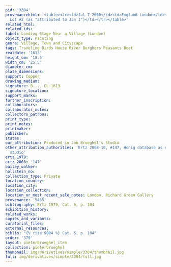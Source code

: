 ```yaml
---
pid: '3304'
provenancehtml: '<table><tr><td>Jul 7 2000</td><td>England London</td><td>Sale Christie''s
  Lot #2 (as "attributed to Jan I")</td></tr></table>'
related_html:
related_ids:
label: Landing Stage Near a Village (London)
object_type: Painting
genre: Village, Town and Cityscape
tags: Traveling Birds House River Burghers Peasants Boat
realdate: '1613'
height_cm: '18.5'
width_cm: '25.5'
diameter_cm:
plate_dimensions:
support: Copper
drawing_medium:
signature: B.....EL 1613
signature_location:
support_marks:
further_inscription:
collaborators:
collaborator_notes:
collectors_patrons:
print_type:
print_notes:
printmaker:
publisher:
states:
our_attribution: Produced in Jan Brueghel's Studio
other_attribution_authorities: 'Ertz 2008-10, #147, Honig database as uncertain, possibly
  studio'
ertz_1979:
ertz_2008: '147'
bailey_walker:
hollstein_no:
collection_type: Private
location_country:
location_city:
location_collection:
location_or_most_recent_sale_notes: London, Richard Green Gallery
provenance: '5465'
bibliography: Ertz 1979, Cat. 6, p. 104
exhibition_history:
related_works:
copies_and_variants:
curatorial_files:
external_resources:
biblio: "{% cite 9004 %} Cat. 6, p. 104"
order: '379'
layout: pieterbrueghel_item
collection: pieterbrueghel
thumbnail: img/derivatives/simple/3304/thumbnail.jpg
full: img/derivatives/simple/3304/full.jpg
---
```

